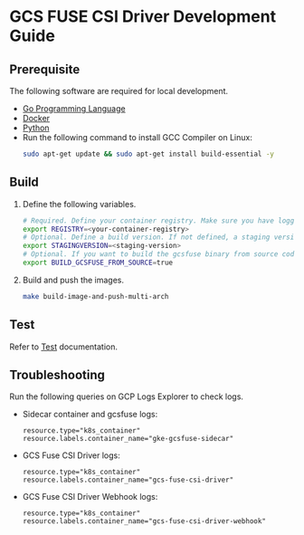 # GCS FUSE CSI Driver Development Guide

## Prerequisite
The following software are required for local development.
- [Go Programming Language](https://go.dev/doc/install)
- [Docker](https://docs.docker.com/get-docker/)
- [Python](https://docs.python-guide.org/starting/installation/)
- Run the following command to install GCC Compiler on Linux:
    ```bash
    sudo apt-get update && sudo apt-get install build-essential -y
    ```

## Build
1. Define the following variables.
   ```bash
   # Required. Define your container registry. Make sure you have logged in your registry so that you have image pull/push permissions.
   export REGISTRY=<your-container-registry>
   # Optional. Define a build version. If not defined, a staging version will be generated based on the commit hash.
   export STAGINGVERSION=<staging-version>
   # Optional. If you want to build the gcsfuse binary from source code. Otherwise, a pre-built gcsfuse binary will be downloaded automatically.
   export BUILD_GCSFUSE_FROM_SOURCE=true
   ```
2. Build and push the images.
   ``` bash
   make build-image-and-push-multi-arch
   ```

## Test
Refer to [Test](../test/README.md) documentation.

## Troubleshooting
Run the following queries on GCP Logs Explorer to check logs.
- Sidecar container and gcsfuse logs:
    ```
    resource.type="k8s_container"
    resource.labels.container_name="gke-gcsfuse-sidecar"
    ```
- GCS Fuse CSI Driver logs:
    ```
    resource.type="k8s_container"
    resource.labels.container_name="gcs-fuse-csi-driver"
    ```
- GCS Fuse CSI Driver Webhook logs:
    ```
    resource.type="k8s_container"
    resource.labels.container_name="gcs-fuse-csi-driver-webhook"
    ```